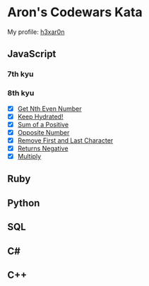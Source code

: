 # Aron's Codewars Kata

My profile: [h3xar0n](https://www.codewars.com/users/h3xar0n)

## JavaScript

### 7th kyu

### 8th kyu

- [x] [Get Nth Even Number](https://www.codewars.com/kata/5933a1f8552bc2750a0000ed)
- [x] [Keep Hydrated!](https://www.codewars.com/kata/582cb0224e56e068d800003c)
- [x] [Sum of a Positive](https://www.codewars.com/kata/5715eaedb436cf5606000381)
- [x] [Opposite Number](https://www.codewars.com/kata/56dec885c54a926dcd001095)
- [x] [Remove First and Last Character](https://www.codewars.com/kata/56bc28ad5bdaeb48760009b0)
- [x] [Returns Negative](https://www.codewars.com/kata/55685cd7ad70877c23000102)
- [x] [Multiply](https://www.codewars.com/kata/50654ddff44f800200000004)

## Ruby

## Python

## SQL

## C#

## C++
